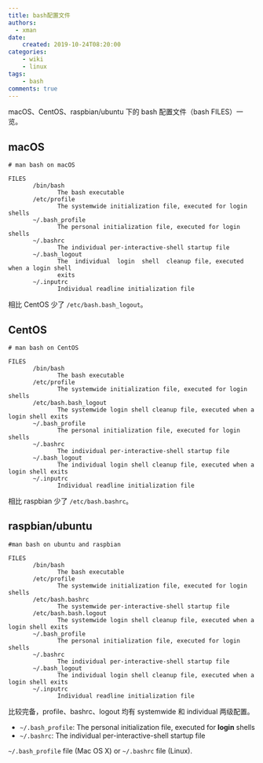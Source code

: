 ```yaml
---
title: bash配置文件
authors:
  - xman
date:
    created: 2019-10-24T08:20:00
categories:
    - wiki
    - linux
tags:
    - bash
comments: true
---
```


macOS、CentOS、raspbian/ubuntu 下的 bash 配置文件（bash FILES）一览。

<!-- more -->

## macOS

```Shell
# man bash on macOS

FILES
       /bin/bash
              The bash executable
       /etc/profile
              The systemwide initialization file, executed for login shells
       ~/.bash_profile
              The personal initialization file, executed for login shells
       ~/.bashrc
              The individual per-interactive-shell startup file
       ~/.bash_logout
              The  individual  login  shell  cleanup file, executed when a login shell
              exits
       ~/.inputrc
              Individual readline initialization file

```

相比 CentOS 少了 `/etc/bash.bash_logout`。

## CentOS

```Shell
# man bash on CentOS

FILES
       /bin/bash
              The bash executable
       /etc/profile
              The systemwide initialization file, executed for login shells
       /etc/bash.bash_logout
              The systemwide login shell cleanup file, executed when a login shell exits
       ~/.bash_profile
              The personal initialization file, executed for login shells
       ~/.bashrc
              The individual per-interactive-shell startup file
       ~/.bash_logout
              The individual login shell cleanup file, executed when a login shell exits
       ~/.inputrc
              Individual readline initialization file

```

相比 raspbian 少了 `/etc/bash.bashrc`。

## raspbian/ubuntu

```Shell
#man bash on ubuntu and raspbian

FILES
       /bin/bash
              The bash executable
       /etc/profile
              The systemwide initialization file, executed for login shells
       /etc/bash.bashrc
              The systemwide per-interactive-shell startup file
       /etc/bash.bash.logout
              The systemwide login shell cleanup file, executed when a login shell exits
       ~/.bash_profile
              The personal initialization file, executed for login shells
       ~/.bashrc
              The individual per-interactive-shell startup file
       ~/.bash_logout
              The individual login shell cleanup file, executed when a login shell exits
       ~/.inputrc
              Individual readline initialization file

```

比较完备，profile、bashrc、logout 均有 systemwide 和 individual 两级配置。

- `~/.bash_profile`: The personal initialization file, executed for **login** shells  
- `~/.bashrc`: The individual per-interactive-shell startup file  

`~/.bash_profile` file (Mac OS X) or `~/.bashrc` file (Linux). 
